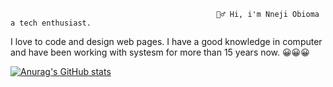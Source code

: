                                                   🙋‍♂️ Hi, i'm Nneji Obioma a tech enthusiast. 
I love to code and design web pages. I have a good knowledge in computer and have been working with systesm for more than 15 years now. 😀😀😀

[![Anurag's GitHub stats](https://github-readme-stats.vercel.app/api?username=anuraghazra)](https://github.com/anuraghazra/github-readme-stats)


